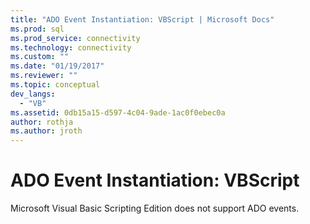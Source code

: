 ```yaml
---
title: "ADO Event Instantiation: VBScript | Microsoft Docs"
ms.prod: sql
ms.prod_service: connectivity
ms.technology: connectivity
ms.custom: ""
ms.date: "01/19/2017"
ms.reviewer: ""
ms.topic: conceptual
dev_langs: 
  - "VB"
ms.assetid: 0db15a15-d597-4c04-9ade-1ac0f0ebec0a
author: rothja
ms.author: jroth
---
```

# ADO Event Instantiation: VBScript
Microsoft Visual Basic Scripting Edition does not support ADO events.
